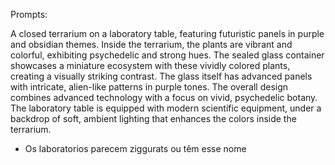 Prompts:

A closed terrarium on a laboratory table, featuring futuristic panels in purple and obsidian themes. Inside the terrarium, the plants are vibrant and colorful, exhibiting psychedelic and strong hues. The sealed glass container showcases a miniature ecosystem with these vividly colored plants, creating a visually striking contrast. The glass itself has advanced panels with intricate, alien-like patterns in purple tones. The overall design combines advanced technology with a focus on vivid, psychedelic botany. The laboratory table is equipped with modern scientific equipment, under a backdrop of soft, ambient lighting that enhances the colors inside the terrarium.

- Os laboratorios parecem ziggurats ou têm esse nome